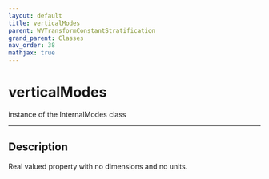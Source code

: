 ```yaml
---
layout: default
title: verticalModes
parent: WVTransformConstantStratification
grand_parent: Classes
nav_order: 38
mathjax: true
---
```


#  verticalModes

instance of the InternalModes class


---

## Description
Real valued property with no dimensions and no units.

